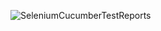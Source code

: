 ![SeleniumCucumberTestReports](https://github.com/Jjoshi03/BDD-Automation-Framework/assets/106354033/2ea36209-25c1-4421-b066-02e5d94e35e8)
